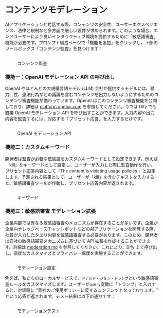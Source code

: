 # コンテンツモデレーション

AIアプリケーションと対話する際、コンテンツの安全性、ユーザーエクスペリエンス、法律と規制など多方面で厳しい要件が求められます。このような場合、エンドユーザーにより良いインタラクティブ環境を提供するために「敏感語審査」機能が必要です。プロンプト編成ページで「機能を追加」をクリックし、下部のツールボックス「コンテンツ監査」を見つけます：

<figure><img src="https://assets-docs.dify.ai/img/jp/app-toolkits/83653b4931240097a5c5950829632215.webp" alt=""><figcaption><p>コンテンツ監査</p></figcaption></figure>

### 機能一：OpenAI モデレーション API の呼び出し

OpenAI やほとんどの大規模言語モデル (LLM) 会社が提供するモデルには、暴力、性、違法行為などの議論を含むコンテンツを出力しないようにするためのコンテンツ審査機能が備わっています。OpenAI はこのコンテンツ審査機能を公開しており、詳細は [platform.openai.com](https://platform.openai.com/docs/guides/moderation/overview) を参照してください。今では Dify でも直接 OpenAI モデレーション API を呼び出すことができます。入力内容や出力内容を監査するには、対応する「プリセット応答」を入力するだけです。

<figure><img src="https://assets-docs.dify.ai/img/jp/app-toolkits/b5e19577d7cc194900b2abc949e248a2.webp" alt=""><figcaption><p>OpenAI モデレーション API</p></figcaption></figure>

### 機能二：カスタムキーワード

開発者は監査が必要な敏感語をカスタムキーワードとして設定できます。例えば「kill」をキーワードとして設定し、ユーザーが入力した際に監査動作を行い、プリセット応答内容として「The content is violating usage policies.」と設定します。予測される結果として、ユーザーが「kill」を含むテキストを入力すると、敏感語審査ツールが作動し、プリセット応答内容が返されます。

<figure><img src="https://assets-docs.dify.ai/img/jp/app-toolkits/6dc927a2f1b9fc7fcbdcc6ac4159a47e.webp" alt=""><figcaption><p>キーワード</p></figcaption></figure>

### 機能三：敏感語審査 モデレーション拡張

企業内部では異なる敏感語審査のメカニズムが存在することが多いです。企業が企業内ナレッジベースチャットボットなどのAIアプリケーションを開発する際、社員が入力したクエリ内容を敏感語審査する必要があります。このため、開発者は自社の敏感語審査メカニズムに基づいて API 拡張を作成することができます。詳細は [moderation.md](../../extension/api-based-extension/moderation.md "mention") を参照してください。これにより、Dify 上で呼び出し、高度なカスタマイズとプライバシー保護を実現することができます。

<figure><img src="https://assets-docs.dify.ai/img/jp/app-toolkits/46f98928506484ac10166f5b159de9a8.webp" alt=""><figcaption><p>モデレーション設定</p></figcaption></figure>

例えば、私たちのローカルサービスで、`ドナルド・ジョン・トランプ`という敏感語審査ルールをカスタマイズします。ユーザーが`query`変数に「トランプ」と入力すると、対話時に "貴社のご使用ポリシーに反するコンテンツとなっております。" という応答が返されます。テスト結果は以下の通りです：

<figure><img src="https://assets-docs.dify.ai/img/jp/app-toolkits/da594ea2a47a9829ab869d31a4939b7d.webp" alt=""><figcaption><p>モデレーションテスト</p></figcaption></figure>
